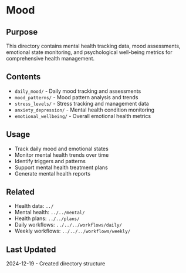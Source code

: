 # Mood

## Purpose
This directory contains mental health tracking data, mood assessments, emotional state monitoring, and psychological well-being metrics for comprehensive health management.

## Contents
- `daily_mood/` - Daily mood tracking and assessments
- `mood_patterns/` - Mood pattern analysis and trends
- `stress_levels/` - Stress tracking and management data
- `anxiety_depression/` - Mental health condition monitoring
- `emotional_wellbeing/` - Overall emotional health metrics

## Usage
- Track daily mood and emotional states
- Monitor mental health trends over time
- Identify triggers and patterns
- Support mental health treatment plans
- Generate mental health reports

## Related
- Health data: `../`
- Mental health: `../../mental/`
- Health plans: `../../plans/`
- Daily workflows: `../../../workflows/daily/`
- Weekly workflows: `../../../workflows/weekly/`

## Last Updated
2024-12-19 - Created directory structure
